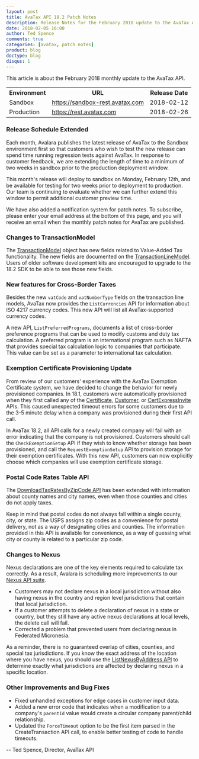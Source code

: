 ```yaml
---
layout: post
title: AvaTax API 18.2 Patch Notes
description: Release Notes for the February 2018 update to the AvaTax API
date: 2018-02-05 16:00
author: Ted Spence
comments: true
categories: [avatax, patch notes]
product: blog
doctype: blog
disqus: 1
---
```


This article is about the February 2018 monthly update to the AvaTax API.

<div class="mobile-table">
    <table class="styled-table">
        <tr>
            <th>Environment</th>
            <th>URL</th>
            <th>Release Date</th>
        </tr>
        <tr>
            <td>Sandbox</td>
            <td><a href="https://sandbox-rest.avatax.com">https://sandbox-rest.avatax.com</a></td>
            <td>2018-02-12</td>
        </tr>
        <tr>
            <td>Production</td>
            <td><a href="https://rest.avatax.com">https://rest.avatax.com</a></td>
            <td>2018-02-26</td>
        </tr>
    </table>
</div>

<h3>Release Schedule Extended</h3>

Each month, Avalara publishes the latest release of AvaTax to the Sandbox environment first so that customers who wish to test the new release can spend time running regression tests against AvaTax.  In response to customer feedback, we are extending the length of time to a minimum of two weeks in sandbox prior to the production deployment window.

This month's release will deploy to sandbox on Monday, February 12th, and be available for testing for two weeks prior to deployment to production.  Our team is continuing to evaluate whether we can further extend this window to permit additional customer preview time.

We have also added a notification system for patch notes.  To subscribe, please enter your email address at the bottom of this page, and you will receive an email when the monthly patch notes for AvaTax are published.

<h3>Changes to TransactionModel</h3>

The [TransactionModel](/api-reference/avatax/rest/v2/models/TransactionModel/) object has new fields related to Value-Added Tax functionality.  The new fields are documented on the [TransactionLineModel](https://developer.avalara.com/api-reference/avatax/rest/v2/models/TransactionLineModel/).  Users of older software development kits are encouraged to upgrade to the 18.2 SDK to be able to see those new fields.

<h3>New features for Cross-Border Taxes</h3>

Besides the new `vatCode` and `vatNumberType` fields on the transaction line models, AvaTax now provides the `ListCurrencies` API for information about ISO 4217 currency codes.  This new API will list all AvaTax-supported currency codes.

A new API, `ListPreferredPrograms`, documents a list of cross-border preference programs that can be used to modify customs and duty tax calculation.  A preferred program is an international program such as NAFTA that provides special tax calculation logic to companies that participate.  This value can be set as a parameter to international tax calculation.

<h3>Exemption Certificate Provisioning Update</h3>

From review of our customers' experience with the AvaTax Exemption Certificate system, we have decided to change the behavior for newly provisioned companies.  In 18.1, customers were automatically provisioned when they first called any of the [Certificate](), [Customer](), or [CertExpressInvite]() APIs.  This caused unexpected timeout errors for some customers due to the 3-5 minute delay when a company was provisioned during their first API call.

In AvaTax 18.2, all API calls for a newly created company will fail with an error indicating that the company is not provisioned.  Customers should call the `CheckExemptionSetup` API if they wish to know whether storage has been provisioned, and call the `RequestExemptionSetup` API to provision storage for their exemption certificates.  With this new API, customers can now explicitly choose which companies will use exemption certificate storage.

<h3>Postal Code Rates Table API</h3>

The [DownloadTaxRatesByZipCode API](/api-reference/avatax/rest/v2/methods/TaxContent/DownloadTaxRatesByZipCode/) has been extended with information about county names and city names, even when those counties and cities do not apply taxes.  

Keep in mind that postal codes do not always fall within a single county, city, or state.  The USPS assigns zip codes as a convenience for postal delivery, not as a way of designating cities and counties.  The information provided in this API is available for convenience, as a way of guessing what city or county is related to a particular zip code.

<h3>Changes to Nexus</h3>

Nexus declarations are one of the key elements required to calculate tax correctly.  As a result, Avalara is scheduling more improvements to our [Nexus API suite](/api-reference/avatax/rest/v2/methods/Nexus/).

<ul class="normal">
  <li>Customers may not declare nexus in a local jurisdiction without also having nexus in the country and region level jurisdictions that contain that local jurisdiction.</li>
  <li>If a customer attempts to delete a declaration of nexus in a state or country, but they still have any active nexus declarations at local levels, the delete call will fail.</li>
  <li>Corrected a problem that prevented users from declaring nexus in Federated Micronesia.</li>
</ul>

As a reminder, there is no guaranteed overlap of cities, counties, and special tax jurisdictions.  If you know the exact address of the location where you have nexus, you should use the [ListNexusByAddress API](/api-reference/avatax/rest/v2/methods/Definitions/ListNexusByAddress/) to determine exactly what jurisdictions are affected by declaring nexus in a specific location.

<h3>Other Improvements and Bug Fixes</h3>

<ul class="normal">
  <li>Fixed unhandled exceptions for edge cases in customer input data.</li>
  <li>Added a new error code that indicates when a modification to a company's <code class="rouge">parentId</code> value would create a circular company parent/child relationship.</li>
  <li>Updated the <code class="rouge">ForceTimeout</code> option to be the first item parsed in the CreateTransaction API call, to enable better testing of code to handle timeouts.</li>
</ul>

-- Ted Spence, Director, AvaTax API
